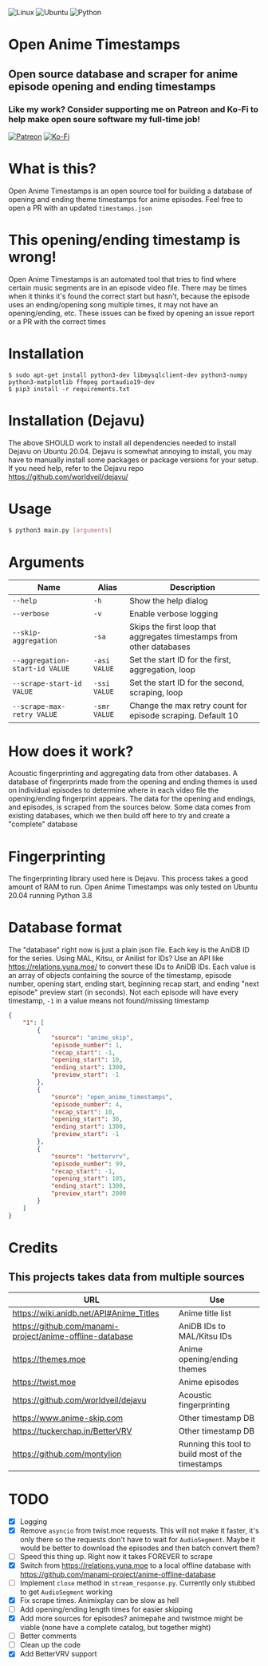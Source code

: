 <p float="left">
	<img alt="Linux" src="https://img.shields.io/badge/Linux-FCC624?style=for-the-badge&logo=linux&logoColor=black">
	<img alt="Ubuntu" src="https://img.shields.io/badge/Ubuntu 20.04-E95420?style=for-the-badge&logo=ubuntu&logoColor=white">
	<img alt="Python" src="https://img.shields.io/badge/python 3+-%2314354C.svg?style=for-the-badge&logo=python&logoColor=white"/>
</p>

# Open Anime Timestamps
## Open source database and scraper for anime episode opening and ending timestamps

### Like my work? Consider supporting me on Patreon and Ko-Fi to help make open soure software my full-time job!
<a href="https://www.patreon.com/jonbarrow"><img alt="Patreon" src="https://img.shields.io/badge/Patreon-F96854?style=for-the-badge&logo=patreon&logoColor=white" /></a>
<a href="https://ko-fi.com/jonbarrow"><img alt="Ko-Fi" src="https://img.shields.io/badge/Ko--fi-F16061?style=for-the-badge&logo=ko-fi&logoColor=white" /></a>

# What is this?
Open Anime Timestamps is an open source tool for building a database of opening and ending theme timestamps for anime episodes. Feel free to open a PR with an updated `timestamps.json`

# This opening/ending timestamp is wrong!
Open Anime Timestamps is an automated tool that tries to find where certain music segments are in an episode video file. There may be times when it thinks it's found the correct start but hasn't, because the episode uses an ending/opening song multiple times, it may not have an opening/ending, etc. These issues can be fixed by opening an issue report or a PR with the correct times

# Installation
```bash$
$ sudo apt-get install python3-dev libmysqlclient-dev python3-numpy python3-matplotlib ffmpeg portaudio19-dev
$ pip3 install -r requirements.txt
```

# Installation (Dejavu)
The above SHOULD work to install all dependencies needed to install Dejavu on Ubuntu 20.04. Dejavu is somewhat annoying to install, you may have to manually install some packages or package versions for your setup. If you need help, refer to the Dejavu repo https://github.com/worldveil/dejavu/

# Usage
```bash
$ python3 main.py [arguments]
```

# Arguments
| Name                          | Alias        | Description                                                          |
|-------------------------------|--------------|----------------------------------------------------------------------|
|`--help`                       | `-h`         | Show the help dialog                                                 |
|`--verbose`                    | `-v`         | Enable verbose logging                                               |
|`--skip-aggregation`           | `-sa`        | Skips the first loop that aggregates timestamps from other databases |
|`--aggregation-start-id VALUE` | `-asi VALUE` | Set the start ID for the first, aggregation, loop                    |
|`--scrape-start-id VALUE`      | `-ssi VALUE` | Set the start ID for the second, scraping, loop                      |
|`--scrape-max-retry VALUE`     | `-smr VALUE` | Change the max retry count for episode scraping. Default 10          |

# How does it work?
Acoustic fingerprinting and aggregating data from other databases. A database of fingerprints made from the opening and ending themes is used on individual episodes to determine where in each video file the opening/ending fingerprint appears. The data for the opening and endings, and episodes, is scraped from the sources below. Some data comes from existing databases, which we then build off here to try and create a "complete" database

# Fingerprinting
The fingerprinting library used here is Dejavu. This process takes a good amount of RAM to run. Open Anime Timestamps was only tested on Ubuntu 20.04 running Python 3.8

# Database format
The "database" right now is just a plain json file. Each key is the AniDB ID for the series. Using MAL, Kitsu, or Anilist for IDs? Use an API like https://relations.yuna.moe/ to convert these IDs to AniDB IDs. Each value is an array of objects containing the source of the timestamp, episode number, opening start, ending start, beginning recap start, and ending "next episode" preview start (in seconds). Not each episode will have every timestamp, `-1` in a value means not found/missing timestamp
```json
{
	"1": [
		{
			"source": "anime_skip",
			"episode_number": 1,
			"recap_start": -1,
			"opening_start": 10,
			"ending_start": 1300,
			"preview_start": -1
		},
		{
			"source": "open_anime_timestamps",
			"episode_number": 4,
			"recap_start": 10,
			"opening_start": 30,
			"ending_start": 1300,
			"preview_start": -1
		},
		{
			"source": "bettervrv",
			"episode_number": 99,
			"recap_start": -1,
			"opening_start": 105,
			"ending_start": 1300,
			"preview_start": 2000
		}
	]
}
```

# Credits
## This projects takes data from multiple sources
| URL                                                      | Use                                               |
|----------------------------------------------------------|---------------------------------------------------|
| https://wiki.anidb.net/API#Anime_Titles                  | Anime title list                                  |
| https://github.com/manami-project/anime-offline-database | AniDB IDs to MAL/Kitsu IDs                        |
| https://themes.moe                                       | Anime opening/ending themes                       |
| https://twist.moe                                        | Anime episodes                                    |
| https://github.com/worldveil/dejavu                      | Acoustic fingerprinting                           |
| https://www.anime-skip.com                               | Other timestamp DB                                |
| https://tuckerchap.in/BetterVRV                          | Other timestamp DB                                |
| https://github.com/montylion                             | Running this tool to build most of the timestamps |

# TODO
- [x] Logging
- [x] Remove `asyncio` from twist.moe requests. This will not make it faster, it's only there so the requests don't have to wait for `AudioSegment`. Maybe it would be better to download the episodes and then batch convert them?
- [ ] Speed this thing up. Right now it takes FOREVER to scrape
- [x] Switch from https://relations.yuna.moe to a local offline database with https://github.com/manami-project/anime-offline-database
- [ ] Implement `close` method in `stream_response.py`. Currently only stubbed to get `AudioSegment` working
- [x] Fix scrape times. Animixplay can be slow as hell
- [ ] Add opening/ending length times for easier skipping
- [x] Add more sources for episodes? animepahe and twistmoe might be viable (none have a complete catalog, but together might)
- [ ] Better comments
- [ ] Clean up the code
- [x] Add BetterVRV support